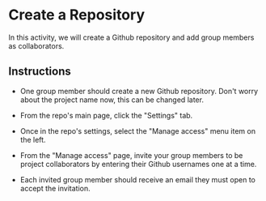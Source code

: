 # Create a Repository

In this activity, we will create a Github repository and add group members as collaborators.

## Instructions

* One group member should create a new Github repository. Don't worry about the project name now, this can be changed later.

* From the repo's main page, click the "Settings" tab.

* Once in the repo's settings, select the "Manage access" menu item on the left.

* From the "Manage access" page, invite your group members to be project collaborators by entering their Github usernames one at a time.

* Each invited group member should receive an email they must open to accept the invitation.
